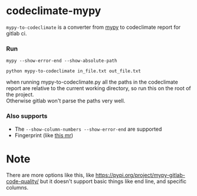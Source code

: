 # codeclimate-mypy

`mypy-to-codeclimate` is a converter from [mypy](https://github.com/python/mypy) to codeclimate report for gitlab ci.

### Run

`mypy --show-error-end --show-absolute-path`

`python mypy-to-codeclimate in_file.txt out_file.txt`

when running mypy-to-codeclimate.py all the paths in the codeclimate report are relative to the current working directory, so run this on the root of the project. \
Otherwise gitlab won't parse the paths very well.

### Also supports
- The `--show-column-numbers --show-error-end` are supported
- Fingerprint (like [this mr](https://gitlab.com/ErezAmihud/pyright-to-gitlab-ci/-/merge_requests/2))

# Note
There are more options like this, like https://pypi.org/project/mypy-gitlab-code-quality/ but it doesn't support basic things like end line, and specific columns.
